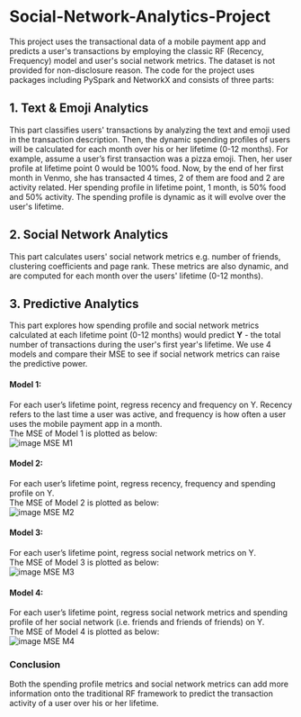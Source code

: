 # Social-Network-Analytics-Project
This project uses the transactional data of a mobile payment app and predicts a user's transactions by employing the classic RF (Recency, Frequency) model and user's social network metrics. The dataset is not provided for non-disclosure reason. The code for the project uses packages including PySpark and NetworkX and consists of three parts:
## 1. Text & Emoji Analytics
This part classifies users' transactions by analyzing the text and emoji used in the transaction description. Then, the dynamic spending profiles of users will be calculated for each month over his or her lifetime (0-12 months). For example, assume a user’s first transaction was a pizza emoji. Then, her user profile at lifetime point 0 would be 100% food. Now, by the end of her first month in Venmo, she has transacted 4 times, 2 of them are food and 2 are activity related. Her spending profile in lifetime point, 1 month, is 50% food and 50% activity. The spending profile is dynamic as it will evolve over the user's lifetime.
## 2. Social Network Analytics
This part calculates users' social network metrics e.g. number of friends, clustering coefficients and page rank. These metrics are also dynamic, and are computed for each month over the users' lifetime (0-12 months). 
## 3. Predictive Analytics 
This part explores how spending profile and social network metrics calculated at each lifetime point (0-12 months) would predict **Y** - the total number of transactions during the user's first year's lifetime. We use 4 models and compare their MSE to see if social network metrics can raise the predictive power.
#### Model 1: 
For each user’s lifetime point, regress recency and frequency on Y. Recency refers to the last time a user was active, and frequency is how often a user uses the mobile payment app in a month. <br />
The MSE of Model 1 is plotted as below: <br />
![image MSE M1](https://github.com/yvettepeng/Social-Network-Analytics-Project/blob/master/MSE_Model%201.png)
#### Model 2: 
For each user’s lifetime point, regress recency, frequency and spending profile on Y. <br />
The MSE of Model 2 is plotted as below: <br />
![image MSE M2](https://github.com/yvettepeng/Social-Network-Analytics-Project/blob/master/MSE_Model%202.png)
#### Model 3: 
For each user’s lifetime point, regress social network metrics on Y. <br />
The MSE of Model 3 is plotted as below: <br />
![image MSE M3](https://github.com/yvettepeng/Social-Network-Analytics-Project/blob/master/MSE_Model%203.png)
#### Model 4: 
For each user’s lifetime point, regress social network metrics and spending profile of her social network (i.e. friends and friends of friends) on Y. <br /> 
The MSE of Model 4 is plotted as below: <br />
![image MSE M4](https://github.com/yvettepeng/Social-Network-Analytics-Project/blob/master/MSE_Model%204.png)
### Conclusion
Both the spending profile metrics and social network metrics can add more information onto the traditional RF framework to predict the transaction activity of a user over his or her lifetime. 
